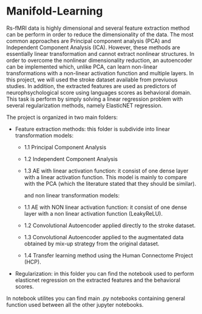 # Manifold-Learning

Rs-fMRI data is highly dimensional and several feature extraction method can be perform in order to reduce the dimensionality of the data. The most common approaches are Principal component analysis (PCA) and Independent Component Analysis (ICA). However, these methods are essentially  linear transformation and cannot extract nonlinear structures. In order to overcome the nonlinear dimensionality reduction, an autoencoder can be implemented which, unlike PCA, can learn non-linear transformations with a non-linear activation function and multiple layers. In this project, we will used the stroke dataset available from previuous studies.
In addition, the extracted features are used as predictors of neurophsychological score using languages scores as behavioral domain. This task is perform by simply solving a linear regression problem with several regularization methods, namely ElasticNET regression.

The project is organized in two main folders:


 - Feature extraction methods: this folder is subdivide into linear transformation models:
    *  1.1 Principal Component Analysis
    * 1.2 Independent Component Analysis
    * 1.3 AE with linear activation function: it consist of one dense layer with a linear activation function. This model is mainly to compare with the PCA (which the literature stated that they should be similar). 
        
        and non linear transformation models:
     * 1.1  AE with NON linear activation function: it consist of one dense layer with a non linear activation function (LeakyReLU).
     * 1.2  Convolutional Autoencoder applied directly to the stroke dataset. 
     * 1.3  Convolutional Autoencoder applied to the augmentated data obtained by mix-up strategy from the original dataset.
     * 1.4  Transfer learning method using the Human Connectome Project (HCP).
     
 - Regularization: in this folder you can find the notebook used to perform elasticnet regression on the extracted features and the behavioral scores. 


In notebook utilites you can find main .py notebooks containing general function used between all the other jupyter notebooks.
